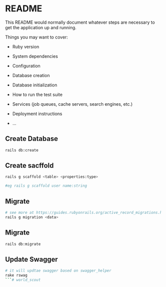 # README

This README would normally document whatever steps are necessary to get the
application up and running.

Things you may want to cover:

* Ruby version

* System dependencies

* Configuration

* Database creation

* Database initialization

* How to run the test suite

* Services (job queues, cache servers, search engines, etc.)

* Deployment instructions

* ...

## Create Database
```bash
rails db:create
```

## Create sacffold
```bash
rails g scaffold <table> <properties:type>

#eg rails g scaffold user name:string
```
## Migrate
```bash
# see more at https://guides.rubyonrails.org/active_record_migrations.html
rails g migration <data>
```

## Migrate
```bash
rails db:migrate
```

## Update Swagger
```bash
# it will updtae swagger based on swagger_helper
rake rswag
```# world_scout
